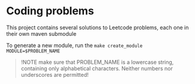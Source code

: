 # Coding problems

This project contains several solutions to Leetcode problems, each one in their own maven submodule

To generate a new module, run the `make create_module MODULE=$PROBLEM_NAME` 

> !NOTE make sure that PROBLEM_NAME is a lowercase string, containing only alphabetical characters. Neither numbers nor underscores are permitted!

